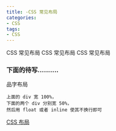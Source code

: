 ```yaml
---
title: -CSS 常见布局
categories: 
- CSS
tags:
- CSS
---
```

CSS 常见布局
CSS 常见布局
CSS 常见布局

### 下面的待写..........

品字布局

```
上面的 div 宽 100%，
下面的两个 div 分别宽 50%，
然后用 float 或者 inline 使其不换行即可
```



[CSS 布局](https://developer.mozilla.org/zh-CN/docs/Learn/CSS/CSS_layout)



























